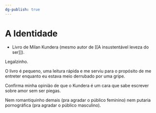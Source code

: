 ```yaml
---
dg-publish: true
---
```

# A Identidade

- Livro de Milan Kundera (mesmo autor de [[A insustentável leveza do ser]]).

Legalzinho.

O livro é pequeno, uma leitura rápida e me serviu para o propósito de me entreter enquanto eu estava meio derrubado por uma gripe.

Confirma minha opinião de que o Kundera é um cara que sabe escrever sobre amor sem ser piegas.

Nem romantiquinho demais (pra agradar o público feminino) nem putaria pornográfica (pra agradar o público masculino).
